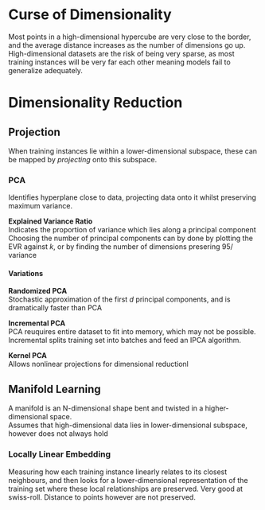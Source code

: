 # Curse of Dimensionality  
Most points in a high-dimensional hypercube are very close to the border, and the average distance increases as the number of dimensions go up. High-dimensional datasets are the risk of being very sparse, as most training instances will be very far each other meaning models fail to generalize adequately.

# Dimensionality Reduction  
## Projection  
When training instances lie within a lower-dimensional subspace, these can be mapped by *projecting* onto this subspace. 

### PCA  
Identifies hyperplane close to data, projecting data onto it whilst preserving maximum variance. 

**Explained Variance Ratio**  
Indicates the proportion of variance which lies along a principal component  
Choosing the number of principal components can by done by plotting the EVR against $k$, or by finding the number of dimensions presering $95/%$ variance  

#### Variations  
**Randomized PCA**  
Stochastic approximation of the first $d$ principal components, and is dramatically faster than PCA  

**Incremental PCA**  
PCA reuquires entire dataset to fit into memory, which may not be possible. Incremental splits training set into batches and feed an IPCA algorithm.  

**Kernel PCA**  
Allows nonlinear projections for dimensional reductionl

## Manifold Learning  
A manifold is an N-dimensional shape bent and twisted in a higher-dimensional space.  
Assumes that high-dimensional data lies in lower-dimensional subspace, however does not always hold  

### Locally Linear Embedding  
Measuring how each training instance linearly relates to its closest neighbours, and then looks for a lower-dimensional representation of the training set where these local relationships are preserved. Very good at swiss-roll. Distance to points however are not preserved.